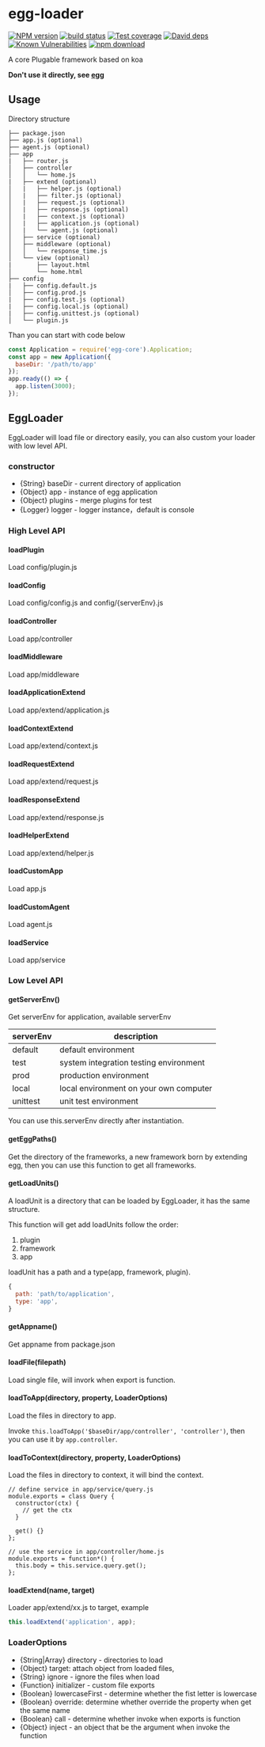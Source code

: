 # egg-loader

[![NPM version][npm-image]][npm-url]
[![build status][travis-image]][travis-url]
[![Test coverage][codecov-image]][codecov-url]
[![David deps][david-image]][david-url]
[![Known Vulnerabilities][snyk-image]][snyk-url]
[![npm download][download-image]][download-url]

[npm-image]: https://img.shields.io/npm/v/egg-loader.svg?style=flat-square
[npm-url]: https://npmjs.org/package/egg-loader
[travis-image]: https://img.shields.io/travis/eggjs/egg-loader.svg?style=flat-square
[travis-url]: https://travis-ci.org/eggjs/egg-loader
[codecov-image]: https://codecov.io/github/eggjs/egg-loader/coverage.svg?branch=master
[codecov-url]: https://codecov.io/github/eggjs/egg-loader?branch=master
[david-image]: https://img.shields.io/david/eggjs/egg-loader.svg?style=flat-square
[david-url]: https://david-dm.org/eggjs/egg-loader
[snyk-image]: https://snyk.io/test/npm/egg-loader/badge.svg?style=flat-square
[snyk-url]: https://snyk.io/test/npm/egg-loader
[download-image]: https://img.shields.io/npm/dm/egg-loader.svg?style=flat-square
[download-url]: https://npmjs.org/package/egg-loader

A core Plugable framework based on koa

**Don't use it directly, see [egg]**

## Usage

Directory structure

```
├── package.json
├── app.js (optional)
├── agent.js (optional)
├── app
|   ├── router.js
│   ├── controller
│   │   └── home.js
|   ├── extend (optional)
│   |   ├── helper.js (optional)
│   |   ├── filter.js (optional)
│   |   ├── request.js (optional)
│   |   ├── response.js (optional)
│   |   ├── context.js (optional)
│   |   ├── application.js (optional)
│   |   └── agent.js (optional)
│   ├── service (optional)
│   ├── middleware (optional)
│   │   └── response_time.js
│   └── view (optional)
|       ├── layout.html
│       └── home.html
├── config
|   ├── config.default.js
│   ├── config.prod.js
|   ├── config.test.js (optional)
|   ├── config.local.js (optional)
|   ├── config.unittest.js (optional)
│   └── plugin.js
```

Than you can start with code below

```js
const Application = require('egg-core').Application;
const app = new Application({
  baseDir: '/path/to/app'
});
app.ready(() => {
  app.listen(3000);
});
```

## EggLoader

EggLoader will load file or directory easily, you can also custom your loader with low level API.

### constructor

- {String} baseDir - current directory of application
- {Object} app - instance of egg application
- {Object} plugins - merge plugins for test
- {Logger} logger - logger instance，default is console

### High Level API

#### loadPlugin

Load config/plugin.js

#### loadConfig

Load config/config.js and config/{serverEnv}.js

#### loadController

Load app/controller

#### loadMiddleware

Load app/middleware

#### loadApplicationExtend

Load app/extend/application.js

#### loadContextExtend

Load app/extend/context.js

#### loadRequestExtend

Load app/extend/request.js

#### loadResponseExtend

Load app/extend/response.js

#### loadHelperExtend

Load app/extend/helper.js

#### loadCustomApp

Load app.js

#### loadCustomAgent

Load agent.js

#### loadService

Load app/service

### Low Level API

#### getServerEnv()

Get serverEnv for application, available serverEnv

serverEnv | description
---       | ---
default   | default environment
test      | system integration testing environment
prod      | production environment
local     | local environment on your own computer
unittest  | unit test environment

You can use this.serverEnv directly after instantiation.

#### getEggPaths()

Get the directory of the frameworks, a new framework born by extending egg, then you can use this function to get all frameworks.

#### getLoadUnits()

A loadUnit is a directory that can be loaded by EggLoader, it has the same structure.

This function will get add loadUnits follow the order:

1. plugin
2. framework
3. app

loadUnit has a path and a type(app, framework, plugin).

```js
{
  path: 'path/to/application',
  type: 'app',
}
```

#### getAppname()

Get appname from package.json

#### loadFile(filepath)

Load single file, will invork when export is function.

#### loadToApp(directory, property, LoaderOptions)

Load the files in directory to app.

Invoke `this.loadToApp('$baseDir/app/controller', 'controller')`, then you can use it by `app.controller`.

#### loadToContext(directory, property, LoaderOptions)

Load the files in directory to context, it will bind the context.

```
// define service in app/service/query.js
module.exports = class Query {
  constructor(ctx) {
    // get the ctx
  }

  get() {}
};

// use the service in app/controller/home.js
module.exports = function*() {
  this.body = this.service.query.get();
};
```

#### loadExtend(name, target)

Loader app/extend/xx.js to target, example

```js
this.loadExtend('application', app);
```

### LoaderOptions

- {String|Array} directory - directories to load
- {Object} target: attach object from loaded files,
- {String} ignore - ignore the files when load
- {Function} initializer - custom file exports
- {Boolean} lowercaseFirst - determine whether the fist letter is lowercase
- {Boolean} override: determine whether override the property when get the same name
- {Boolean} call - determine whether invoke when exports is function
- {Object} inject - an object that be the argument when invoke the function

[egg]: https://github.com/eggjs/egg
